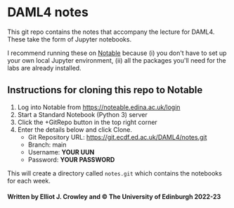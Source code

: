 # DAML4 notes

This git repo contains the notes that accompany the lecture for DAML4. These take the form of Jupyter notebooks.

I recommend running these on [Notable](https://noteable.edina.ac.uk/login) because (i) you don't have to set up your own local Jupyter environment, (ii) all the packages you'll need for the labs are already installed.

## Instructions for cloning this repo to Notable

1. Log into Notable from https://noteable.edina.ac.uk/login
2. Start a Standard Notebook (Python 3) server
3. Click the +GitRepo button in the top right corner
4. Enter the details below and click Clone.
    - Git Repository URL: https://git.ecdf.ed.ac.uk/DAML4/notes.git
    - Branch: main
    - Username: **YOUR UUN**
    - Password: **YOUR PASSWORD**

This will create a directory called `notes.git` which contains the notebooks for each week.

#### Written by Elliot J. Crowley and &copy; The University of Edinburgh 2022-23
